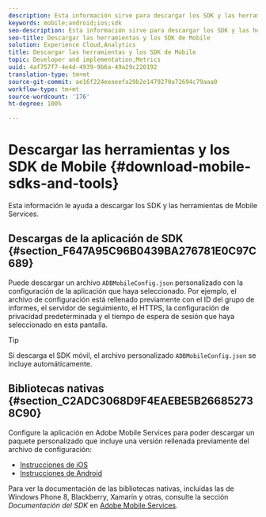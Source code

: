```yaml
---
description: Esta información sirve para descargar los SDK y las herramientas de Mobile Services para la implementación de Mobile Services.
keywords: mobile;android;ios;sdk
seo-description: Esta información sirve para descargar los SDK y las herramientas de Mobile Services para la implementación de Mobile Services.
seo-title: Descargar las herramientas y los SDK de Mobile
solution: Experience Cloud,Analytics
title: Descargar las herramientas y los SDK de Mobile
topic: Developer and implementation,Metrics
uuid: 4af757f7-4e4d-4939-9b6a-49a29c220192
translation-type: tm+mt
source-git-commit: ae16f224eeaeefa29b2e1479270a72694c79aaa0
workflow-type: tm+mt
source-wordcount: '176'
ht-degree: 100%

---
```



# Descargar las herramientas y los SDK de Mobile {#download-mobile-sdks-and-tools}

Esta información le ayuda a descargar los SDK y las herramientas de Mobile Services.

## Descargas de la aplicación de SDK {#section_F647A95C96B0439BA276781E0C97C689}

Puede descargar un archivo `ADBMobileConfig.json` personalizado con la configuración de la aplicación que haya seleccionado. Por ejemplo, el archivo de configuración está rellenado previamente con el ID del grupo de informes, el servidor de seguimiento, el HTTPS, la configuración de privacidad predeterminada y el tiempo de espera de sesión que haya seleccionado en esta pantalla.

>[!TIP]
>
>Si descarga el SDK móvil, el archivo personalizado `ADBMobileConfig.json` se incluye automáticamente.

## Bibliotecas nativas {#section_C2ADC3068D9F4EAEBE5B266852738C90}

Configure la aplicación en Adobe Mobile Services para poder descargar un paquete personalizado que incluye una versión rellenada previamente del archivo de configuración:

* [Instrucciones de iOS](/help/ios/getting-started/requirements.md)
* [Instrucciones de Android](/help/android/getting-started/requirements.md)

Para ver la documentación de las bibliotecas nativas, incluidas las de Windows Phone 8, Blackberry, Xamarin y otras, consulte la sección *Documentación del SDK* en [Adobe Mobile Services](/help/using/home.md).

